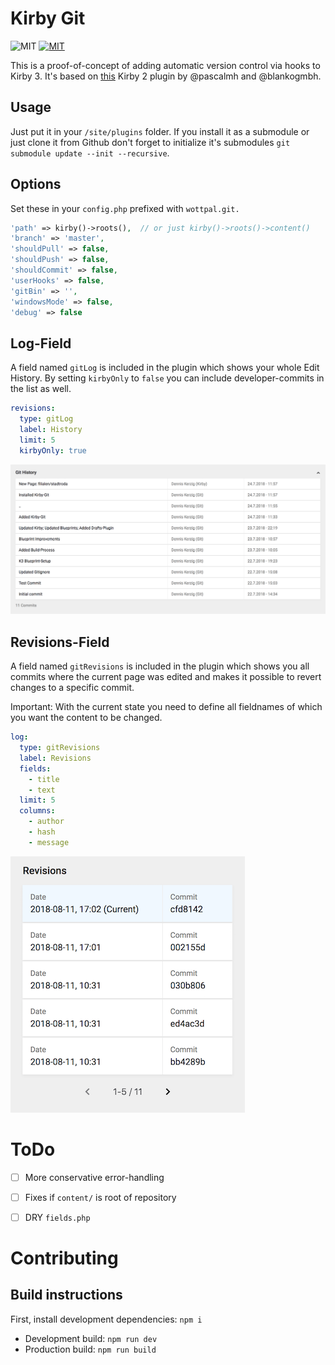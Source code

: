 # Kirby Git

![MIT](https://img.shields.io/badge/Kirby-3-green.svg)
[![MIT](https://img.shields.io/badge/license-MIT-blue.svg)](https://raw.githubusercontent.com/wottpal/kirby-anchor-headings/master/LICENSE)

This is a proof-of-concept of adding automatic version control via hooks to Kirby 3. It's based on [this](https://github.com/blankogmbh/kirby-git-commit-and-push-content) Kirby 2 plugin by @pascalmh and @blankogmbh.


## Usage

Just put it in your `/site/plugins` folder. If you install it as a submodule or just clone it from Github don't forget to initialize it's submodules `git
submodule update --init --recursive`.


## Options
Set these in your `config.php` prefixed with `wottpal.git.`

```php
'path' => kirby()->roots(),  // or just kirby()->roots()->content()
'branch' => 'master',
'shouldPull' => false,
'shouldPush' => false,
'shouldCommit' => false,
'userHooks' => false,
'gitBin' => '',
'windowsMode' => false,
'debug' => false
```

## Log-Field

A field named `gitLog` is included in the plugin which shows your whole Edit History. By setting `kirbyOnly` to `false` you can include developer-commits in the list as well.

```yaml
revisions:
  type: gitLog
  label: History
  limit: 5
  kirbyOnly: true
  ```

![Git Log Field](gitlog-field.png)

## Revisions-Field

A field named `gitRevisions` is included in the plugin which shows you all commits where the current page was edited and makes it possible to revert changes to a specific commit.

Important: With the current state you need to define all fieldnames of which you want the content to be changed.

```yaml
log:
  type: gitRevisions
  label: Revisions
  fields:
    - title
    - text
  limit: 5
  columns:
    - author
    - hash
    - message
  ```

![Git Revisions Field](gitrevisions-field.png)


# ToDo

- [ ] More conservative error-handling
- [ ] Fixes if `content/` is root of repository
- [ ] DRY `fields.php`


# Contributing
## Build instructions

First, install development dependencies: `npm i`

 - Development build: `npm run dev`
 - Production build: `npm run build`
